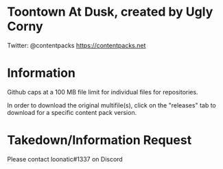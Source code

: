 # Toontown At Dusk, created by Ugly Corny

Twitter: @contentpacks
https://contentpacks.net

# Information

Github caps at a 100 MB file limit for individual files for repositories.

In order to download the original multifile(s), click on the "releases" tab to download for a specific content pack version.



# Takedown/Information Request
Please contact loonatic#1337 on Discord
